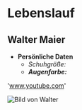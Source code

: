# Lebenslauf
## Walter Maier
* **Persönliche Daten**
	*  *Schuhgröße:* 
	*  ***Augenfarbe:***

'www.youtube.com'

![Bild von Walter]("https://i.stack.imgur.com/bPN5r.png?s=328&g=1")